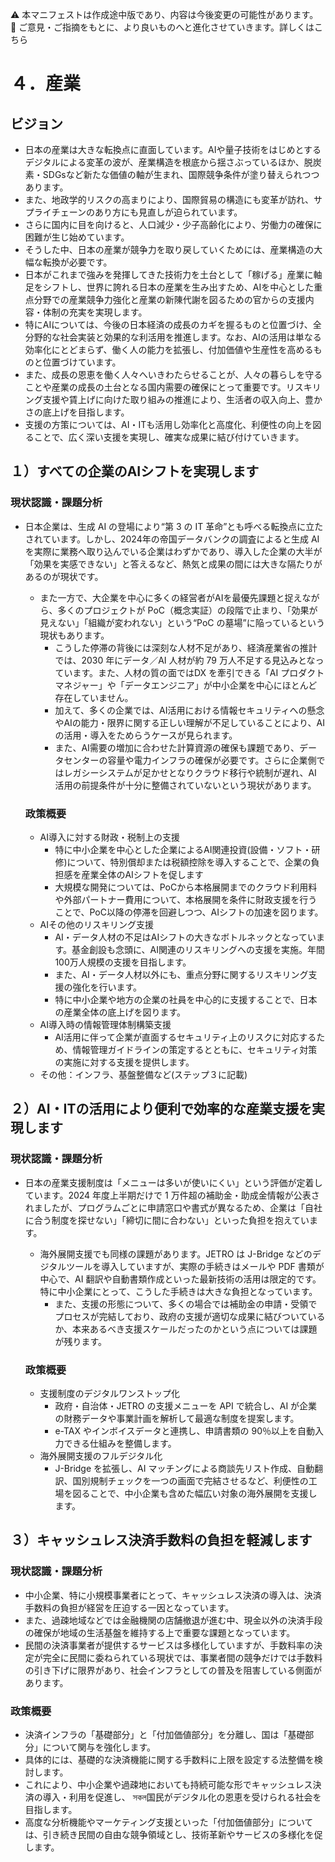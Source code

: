 ⚠️ 本マニフェストは作成途中版であり、内容は今後変更の可能性があります。  
💬 ご意見・ご指摘をもとに、より良いものへと進化させていきます。詳しくはこちら

# ４．産業

## ビジョン

* 日本の産業は大きな転換点に直面しています。AIや量子技術をはじめとするデジタルによる変革の波が、産業構造を根底から揺さぶっているほか、脱炭素・SDGsなど新たな価値の軸が生まれ、国際競争条件が塗り替えられつつあります。  
* また、地政学的リスクの高まりにより、国際貿易の構造にも変革が訪れ、サプライチェーンのあり方にも見直しが迫られています。  
* さらに国内に目を向けると、人口減少・少子高齢化により、労働力の確保に困難が生じ始めています。  
* そうした中、日本の産業が競争力を取り戻していくためには、産業構造の大幅な転換が必要です。  
* 日本がこれまで強みを発揮してきた技術力を土台として「稼げる」産業に軸足をシフトし、世界に誇れる日本の産業を生み出すため、AIを中心とした重点分野での産業競争力強化と産業の新陳代謝を図るための官からの支援内容・体制の充実を実現します。  
* 特にAIについては、今後の日本経済の成長のカギを握るものと位置づけ、全分野的な社会実装と効果的な利活用を推進します。なお、AIの活用は単なる効率化にとどまらず、働く人の能力を拡張し、付加価値や生産性を高めるものと位置づけています。  
* また、成長の恩恵を働く人々へいきわたらせることが、人々の暮らしを守ることや産業の成長の土台となる国内需要の確保にとって重要です。リスキリング支援や賃上げに向けた取り組みの推進により、生活者の収入向上、豊かさの底上げを目指します。  
* 支援の方策については、AI・ITも活用し効率化と高度化、利便性の向上を図ることで、広く深い支援を実現し、確実な成果に結び付けていきます。

## １）すべての企業のAIシフトを実現します

### 現状認識・課題分析

* 日本企業は、生成 AI の登場により“第 3 の IT 革命”とも呼べる転換点に立たされています。しかし、2024年の帝国データバンクの調査によると生成 AI を実際に業務へ取り込んでいる企業はわずかであり、導入した企業の大半が「効果を実感できない」と答えるなど、熱気と成果の間には大きな隔たりがあるのが現状です。  
  * また一方で、大企業を中心に多くの経営者がAIを最優先課題と捉えながら、多くのプロジェクトが PoC（概念実証）の段階で止まり、「効果が見えない」「組織が変われない」という“PoC の墓場”に陥っているという現状もあります。  
    * こうした停滞の背後には深刻な人材不足があり、経済産業省の推計では、2030 年にデータ／AI 人材が約 79 万人不足する見込みとなっています。また、人材の質の面ではDX を牽引できる「AI プロダクトマネジャー」や「データエンジニア」が中小企業を中心にほとんど存在していません。  
    * 加えて、多くの企業では、AI活用における情報セキュリティへの懸念やAIの能力・限界に関する正しい理解が不足していることにより、AIの活用・導入をためらうケースが見られます。  
    * また、AI需要の増加に合わせた計算資源の確保も課題であり、データセンターの容量や電力インフラの確保が必要です。さらに企業側ではレガシーシステムが足かせとなりクラウド移行や統制が遅れ、AI 活用の前提条件が十分に整備されていないという現状があります。

  ### 政策概要

    * AI導入に対する財政・税制上の支援  
      * 特に中小企業を中心とした企業によるAI関連投資(設備・ソフト・研修)について、特別償却または税額控除を導入することで、企業の負担感を産業全体のAIシフトを促します  
      * 大規模な開発については、PoCから本格展開までのクラウド利用料や外部パートナー費用について、本格展開を条件に財政支援を行うことで、PoC以降の停滞を回避しつつ、AIシフトの加速を図ります。  
    * AIその他のリスキリング支援  
      * AI・データ人材の不足はAIシフトの大きなボトルネックとなっています。基金創設も念頭に、AI関連のリスキリングへの支援を実施。年間100万人規模の支援を目指します。  
      * また、AI・データ人材以外にも、重点分野に関するリスキリング支援の強化を行います。  
      * 特に中小企業や地方の企業の社員を中心的に支援することで、日本の産業全体の底上げを図ります。  
    * AI導入時の情報管理体制構築支援  
      * AI活用に伴って企業が直面するセキュリティ上のリスクに対応するため、情報管理ガイドラインの策定するとともに、セキュリティ対策の実施に対する支援を提供します。  
    * その他：インフラ、基盤整備など(ステップ３に記載)

## ２）AI・ITの活用により便利で効率的な産業支援を実現します

### 現状認識・課題分析

* 日本の産業支援制度は「メニューは多いが使いにくい」という評価が定着しています。2024 年度上半期だけで 1 万件超の補助金・助成金情報が公表されましたが、プログラムごとに申請窓口や書式が異なるため、企業は「自社に合う制度を探せない」「締切に間に合わない」といった負担を抱えています。  
  * 海外展開支援でも同様の課題があります。JETRO は J-Bridge などのデジタルツールを導入していますが、実際の手続きはメールや PDF 書類が中心で、AI 翻訳や自動書類作成といった最新技術の活用は限定的です。特に中小企業にとって、こうした手続きは大きな負担となっています。  
    * また、支援の形態について、多くの場合では補助金の申請・受領でプロセスが完結しており、政府の支援が適切な成果に結びついているか、本来あるべき支援スケールだったのかという点については課題が残ります。

  ### 政策概要

    * 支援制度のデジタルワンストップ化  
      * 政府・自治体・JETRO の支援メニューを API で統合し、AI が企業の財務データや事業計画を解析して最適な制度を提案します。  
      * e-TAX やインボイスデータと連携し、申請書類の 90％以上を自動入力できる仕組みを整備します。  
    * 海外展開支援のフルデジタル化  
      * J-Bridge を拡張し、AI マッチングによる商談先リスト作成、自動翻訳、国別規制チェックを一つの画面で完結させるなど、利便性の工場を図ることで、中小企業も含めた幅広い対象の海外展開を支援します。

## ３）キャッシュレス決済手数料の負担を軽減します

### 現状認識・課題分析

* 中小企業、特に小規模事業者にとって、キャッシュレス決済の導入は、決済手数料の負担が経営を圧迫する一因となっています。
* また、過疎地域などでは金融機関の店舗撤退が進む中、現金以外の決済手段の確保が地域の生活基盤を維持する上で重要な課題となっています。
* 民間の決済事業者が提供するサービスは多様化していますが、手数料率の決定が完全に民間に委ねられている現状では、事業者間の競争だけでは手数料の引き下げに限界があり、社会インフラとしての普及を阻害している側面があります。

### 政策概要

* 決済インフラの「基礎部分」と「付加価値部分」を分離し、国は「基礎部分」について関与を強化します。
* 具体的には、基礎的な決済機能に関する手数料に上限を設定する法整備を検討します。
* これにより、中小企業や過疎地においても持続可能な形でキャッシュレス決済の導入・利用を促進し、 সকল国民がデジタル化の恩恵を受けられる社会を目指します。
* 高度な分析機能やマーケティング支援といった「付加価値部分」については、引き続き民間の自由な競争領域とし、技術革新やサービスの多様化を促します。